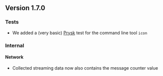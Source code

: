 ## Version 1.7.0

### Tests

- We added a (very basic) [Prysk](https://pypi.org/project/prysk/) test for the command line tool `icon`

### Internal

#### Network

- Collected streaming data now also contains the message counter value

